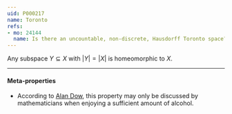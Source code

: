 ```yaml
---
uid: P000217
name: Toronto
refs:
- mo: 24144
  name: Is there an uncountable, non-discrete, Hausdorff Toronto space?
---
```


Any subspace $Y \subseteq X$ with $|Y|=|X|$ is homeomorphic to $X$. 

----
#### Meta-properties

- According to [Alan Dow](https://math.charlotte.edu/directory/alan-dow/),
  this property may only be discussed by mathematicians when enjoying
  a sufficient amount of alcohol.
